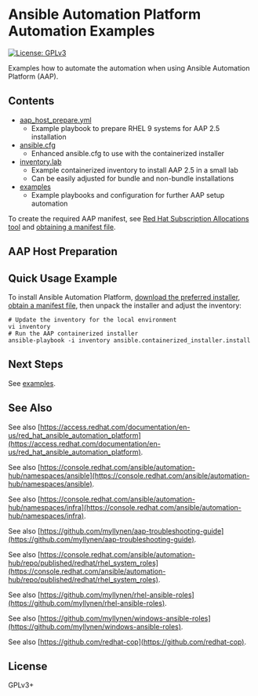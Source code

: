 # Ansible Automation Platform Automation Examples

[![License: GPLv3](https://img.shields.io/badge/license-GPLv3-brightgreen.svg)](https://www.gnu.org/licenses/gpl-3.0)

Examples how to automate the automation when using Ansible Automation
Platform (AAP).

## Contents

* [aap_host_prepare.yml](aap_host_prepare.yml)
  * Example playbook to prepare RHEL 9 systems for AAP 2.5 installation
* [ansible.cfg](ansible.cfg)
  * Enhanced ansible.cfg to use with the containerized installer
* [inventory.lab](inventory.lab)
  * Example containerized inventory to install AAP 2.5 in a small lab
  * Can be easily adjusted for bundle and non-bundle installations
* [examples](examples)
  * Example playbooks and configuration for further AAP setup automation

To create the required AAP manifest, see
[Red Hat Subscription Allocations tool](https://access.redhat.com/management/subscription_allocations)
and
[obtaining a manifest file](https://docs.redhat.com/en/documentation/red_hat_ansible_automation_platform/2.5/html/access_management_and_authentication/assembly-gateway-licensing#assembly-aap-obtain-manifest-files).

## AAP Host Preparation



## Quick Usage Example

To install Ansible Automation Platform,
[download the preferred installer](https://access.redhat.com/downloads/content/480/),
[obtain a manifest file](https://docs.redhat.com/en/documentation/red_hat_ansible_automation_platform/2.5/html/access_management_and_authentication/assembly-gateway-licensing#assembly-aap-obtain-manifest-files),
then unpack the installer and adjust the inventory:

```
# Update the inventory for the local environment
vi inventory
# Run the AAP containerized installer
ansible-playbook -i inventory ansible.containerized_installer.install
```

## Next Steps

See [examples](examples).

## See Also

See also
[https://access.redhat.com/documentation/en-us/red_hat_ansible_automation_platform](https://access.redhat.com/documentation/en-us/red_hat_ansible_automation_platform).

See also
[https://console.redhat.com/ansible/automation-hub/namespaces/ansible](https://console.redhat.com/ansible/automation-hub/namespaces/ansible).

See also
[https://console.redhat.com/ansible/automation-hub/namespaces/infra](https://console.redhat.com/ansible/automation-hub/namespaces/infra).

See also
[https://github.com/myllynen/aap-troubleshooting-guide](https://github.com/myllynen/aap-troubleshooting-guide).

See also
[https://console.redhat.com/ansible/automation-hub/repo/published/redhat/rhel_system_roles](https://console.redhat.com/ansible/automation-hub/repo/published/redhat/rhel_system_roles).

See also
[https://github.com/myllynen/rhel-ansible-roles](https://github.com/myllynen/rhel-ansible-roles).

See also
[https://github.com/myllynen/windows-ansible-roles](https://github.com/myllynen/windows-ansible-roles).

See also
[https://github.com/redhat-cop](https://github.com/redhat-cop).

## License

GPLv3+
